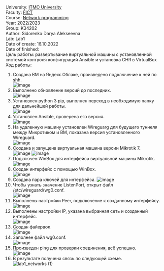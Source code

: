 University: [ITMO University](https://itmo.ru/ru/)\
Faculty: [FICT](https://fict.itmo.ru)\
Course: [Network programming](https://github.com/itmo-ict-faculty/network-programming)\
Year: 2022/2023\
Group: K34202\
Author: Sidorenko Darya Alekseevna\
Lab: Lab1\
Date of create: 16.10.2022\
Date of finished: \
Цель работы: развертывание виртуальной машины с установленной системой контроля конфигураций Ansible и установка CHR в VirtualBox\
Ход работы:
1. Создана ВМ на Яндекс.Облаке, произведено подключение к ней по shh. \
![image](https://user-images.githubusercontent.com/80837580/196762988-019cd044-c380-4f6b-91aa-5d935ab69a9f.png)
2. Выполнено обновление версий до последних.\
![image](https://user-images.githubusercontent.com/80837580/196764245-586a2a79-28d6-472a-8baa-272651bb7342.png)
3. Установлен python 3 pip, выполнен переход в необходимую папку для дальнейшей работы.\
![image](https://user-images.githubusercontent.com/80837580/196764693-9d6699df-eddf-48ab-b2b2-771eb9d3cd9f.png)
4. Установлен Ansible, проверена его версия.\
![image](https://user-images.githubusercontent.com/80837580/196766296-086b4a20-20e4-4e7b-8046-60f9583cbabc.png)
5. На удаленную машину установлен Wireguarg для будущего туннеля между Микротиком и ВМ, показана версия установленного Wireguard.\
![image](https://user-images.githubusercontent.com/80837580/196767101-5cbd538b-52c6-4db3-80c7-e7c727fd1e19.png)
6. Создана и запущена виртуальная машина версии Mikrotik 7.\
![image](https://user-images.githubusercontent.com/80837580/196767347-db00db29-9510-4b8a-bb47-7eefe942c8e1.png)
![image](https://user-images.githubusercontent.com/80837580/196771880-56ce9c18-f754-4e5f-9d43-628c12b4a651.png)
7. Подключен WinBox для интерфейса виртуальной машины Mikrotik.\
![image](https://user-images.githubusercontent.com/80837580/196772328-de1f02d3-f697-4e09-b7cc-910924ee314b.png)
8. Создан интерфейс с помощью WinBox.\
![image](https://user-images.githubusercontent.com/80837580/196772555-e0393ec2-9ba8-4dd7-babd-0a43a9d6c04d.png)
9. Создана пара ключей для интерфейса.
![image](https://user-images.githubusercontent.com/80837580/196774331-3bf7f2a9-d9e6-483c-88d0-5f9e2221950f.png)
10. Чтобы узнать значение ListenPort, открыт файл /etc/wireguard/wg0.conf.\
![image](https://user-images.githubusercontent.com/80837580/196776170-43743261-8273-4806-bf97-a81cf1a889ae.png)
11. Выполнены настройки Peer, подключение к созданному интерфейсу.
![image](https://user-images.githubusercontent.com/80837580/196777780-ebd477ed-012b-4dad-8d42-342b9af71be3.png)
12. Выполнены настройки IP, указана выбранная сеть и созданный интерфейс.\
![image](https://user-images.githubusercontent.com/80837580/196778066-bbcb01f2-3469-4f4e-a766-711ecb35c57a.png)
13. Создан файервол. \
![image](https://user-images.githubusercontent.com/80837580/196778377-0583f914-7b1f-4af4-94aa-8f86bcd241cc.png)
14. Заполнен файл wg0.conf.\
![image](https://user-images.githubusercontent.com/80837580/196779984-66dc4987-4ba8-4f57-969a-0782db4e0861.png)
15. Произведен ping для проверки соединения, всё успешно. \
![image](https://user-images.githubusercontent.com/80837580/196780892-6ad38feb-af52-4637-8f10-c9cc16d314a8.png)
16. В результате получена связь по следующей схеме. \
![lab1_networks (1)](https://user-images.githubusercontent.com/80837580/197171752-d34ea5f5-c2bd-40f3-b60a-0773ae3088f8.jpg)
